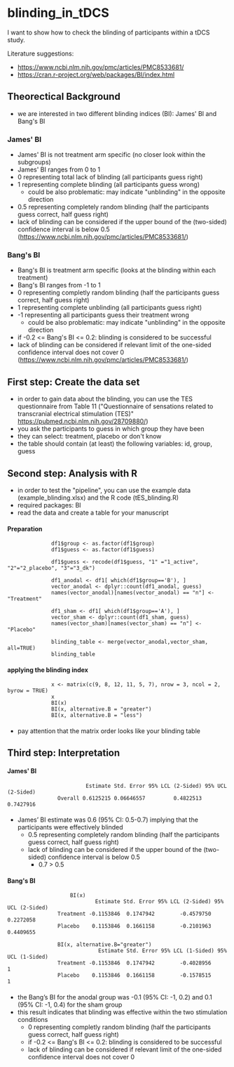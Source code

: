 # blinding_in_tDCS

I want to show how to check the blinding of participants within a tDCS study. 

Literature suggestions: 
- https://www.ncbi.nlm.nih.gov/pmc/articles/PMC8533681/
- https://cran.r-project.org/web/packages/BI/index.html

## Theorectical Background
- we are interested in two different blinding indices (BI): James' BI and Bang's BI

### James' BI
- James' BI is not treatment arm specific (no closer look within the subgroups)
- James' BI ranges from 0 to 1
- 0 representing total lack of blinding (all participants guess right)
- 1 representing complete blinding (all participants guess wrong) 
    - could be also problematic: may indicate "unblinding" in the opposite direction
- 0.5 representing completely random blinding (half the participants guess correct, half guess right)
- lack of blinding can be considered if the upper bound of the (two-sided) confidence interval is below 0.5 (https://www.ncbi.nlm.nih.gov/pmc/articles/PMC8533681/)

### Bang's BI
- Bang's BI is treatment arm specific (looks at the blinding within each treatment)
- Bang's BI ranges from -1 to 1
- 0 representing completly random blinding (half the participants guess correct, half guess right)
- 1 representing complete unblinding (all participants guess right)
- -1 representing all participants guess their treatment wrong 
    - could be also problematic: may indicate "unblinding" in the opposite direction
- if -0.2 <= Bang's BI <= 0.2: blinding is considered to be successful
- lack of blinding can be considered if relevant limit of the one-sided confidence interval does not cover 0 (https://www.ncbi.nlm.nih.gov/pmc/articles/PMC8533681/)


## First step: Create the data set 
- in order to gain data about the blinding, you can use the TES questionnaire from Table 11 ("Questionnaire of sensations related to transcranial electrical stimulation (TES)" https://pubmed.ncbi.nlm.nih.gov/28709880/)
- you ask the participants to guess in which group they have been
- they can select: treatment, placebo or don't know 
- the table should contain (at least) the following variables: id, group, guess

## Second step: Analysis with R 
- in order to test the "pipeline", you can use the example data (example_blinding.xlsx) and the R code (tES_blinding.R)
- required packages: BI 
- read the data and create a table for your manuscript

#### Preparation 
                  df1$group <- as.factor(df1$group)
                  df1$guess <- as.factor(df1$guess)

                  df1$guess <- recode(df1$guess, "1" ="1_active", "2"="2_placebo", "3"="3_dk")

                  df1_anodal <- df1[ which(df1$group=='B'), ]
                  vector_anodal <- dplyr::count(df1_anodal, guess)
                  names(vector_anodal)[names(vector_anodal) == "n"] <- "Treatment"

                  df1_sham <- df1[ which(df1$group=='A'), ]
                  vector_sham <- dplyr::count(df1_sham, guess)
                  names(vector_sham)[names(vector_sham) == "n"] <- "Placebo"

                  blinding_table <- merge(vector_anodal,vector_sham, all=TRUE)
                  blinding_table
####
#### applying the blinding index  
                  x <- matrix(c(9, 8, 12, 11, 5, 7), nrow = 3, ncol = 2, byrow = TRUE)
                  x
                  BI(x)
                  BI(x, alternative.B = "greater")
                  BI(x, alternative.B = "less")
####
- pay attention that the matrix order looks like your blinding table

## Third step: Interpretation
#### James' BI
                             Estimate Std. Error 95% LCL (2-Sided) 95% UCL (2-Sided)
                    Overall 0.6125215 0.06646557         0.4822513         0.7427916
####
- James’ BI estimate was 0.6 (95% CI: 0.5-0.7) implying that the participants were effectively blinded
    -  0.5 representing completely random blinding (half the participants guess correct, half guess right)
    - lack of blinding can be considered if the upper bound of the (two-sided) confidence interval is below 0.5 
        -  0.7 > 0.5
#### Bang's BI
                        BI(x)
                                Estimate Std. Error 95% LCL (2-Sided) 95% UCL (2-Sided)
                    Treatment -0.1153846  0.1747942        -0.4579750         0.2272058
                    Placebo    0.1153846  0.1661158        -0.2101963         0.4409655
                    
                    BI(x, alternative.B="greater")
                                 Estimate Std. Error 95% LCL (1-Sided) 95% UCL (1-Sided)
                    Treatment -0.1153846  0.1747942        -0.4028956                 1
                    Placebo    0.1153846  0.1661158        -0.1578515                 1                    
                    
####
- the Bang’s BI for the anodal group was -0.1 (95% CI: -1, 0.2) and 0.1 (95% CI: -1, 0.4) for the sham group
- this result indicates that blinding was effective within the two stimulation conditions 
    -  0 representing completly random blinding (half the participants guess correct, half guess right)
    - if -0.2 <= Bang's BI <= 0.2: blinding is considered to be successful
    - lack of blinding can be considered if relevant limit of the one-sided confidence interval does not cover 0
